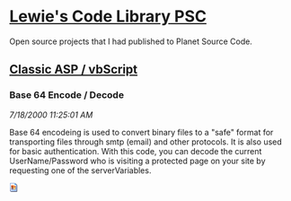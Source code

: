 # [Lewie's Code Library PSC](../../README.md)

Open source projects that I had published to Planet Source Code.

## [Classic ASP / vbScript](../README.md)

### Base 64 Encode / Decode

*7/18/2000 11:25:01 AM*

Base 64 encodeing is used to convert binary files to a "safe" format for transporting files through smtp (email) and other protocols. It is also used for basic authentication. With this code, you can decode the current UserName/Password who is visiting a protected page on your site by requesting one of the serverVariables.

![Screenshot of Base 64 Encode / Decode](/screenshot.gif)



